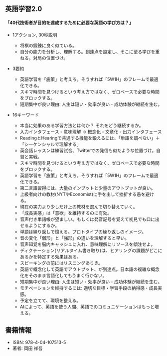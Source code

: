 ## 英語学習2.0  

#### 「40代技術者が目的を達成するために必要な英語の学び方は？」  

+ 1アクション, 30秒説明  
  - 将棋の鍛錬に良く似ている。  
  - 自分の能力を分析し、理解する。到達点を設定し、そこに至る学びを重ねる。対局の位置づけ。  

+ 3要約  
  - 英語学習を「施策」と考えろ。そうすれば「5W1H」のフレームで最適化できる。  
  - スキマ時間を見つけるという考え方ではなく、ゼロベースで必要な時間をブロックする。  
  - 短期集中が良い理由: 人生は短い・効率が良い・成功体験が継続を生む。  

+ 16キーワード  
  - 本当に効果のある学習方法とは何か？ それをどう継続するか。  
  - 入力インタフェース - 意味理解 → 概念化 - 文章化 - 出力インタフェース  
  - ReadingとHearingで共通する機能を鍛えるには、「単語を調べない」＋「シーケンシャルで理解する」
  - 英会話レッスンは練習試合、Twitterでの発信も似たような位置づけ。自習と実戦。  
  - スキマ時間を見つけるという考え方ではなく、ゼロベースで必要な時間をブロックする。  
  - 英語学習を「施策」と考えろ。そうすれば「5W1H」のフレームで最適化できる。  
  - 第二言語習得には、大量のインプットと少量のアウトプットが良い。  
  - 上級者向けの教材(NYTやEconomist)に手を出して挫折する愚を避ける。  
  - 現在の実力より少しだけ上の教材を選んで切り替えていく。  
  - 「成長実感」は「意欲」を維持するのに有効。  
  - 音声付き単語帳が望ましい。もしくは発音記号を覚えて初見でも口に出せるようにするか。 
  - 単語は繰り返しで憶える。プロトタイプの繰り返しのイメージ。  
  - 音の変化「弱形」と「強形」の違いを理解すると早い。  
  - 音声知覚を脳内キャッシュに入れ、意味理解にリソースを傾注せよ。  
  - ディクテーション(リアルタイム書き取り)は、ヒアリングの課題がどこにあるかを特定する効果はある。  
  - スピーキングの前にはリスニングありき。
  - 英語で概念化して英語でアウトプット、が到達点。日本語の複雑な概念化をそのまま言語化してもうまく行かない。  
  - 短期集中が良い理由: 人生は短い・効率が良い・成功体験が継続を生む。  
  - モチベーションを維持するには: 適切な目標・学習手段の納得感・成長実感。  
  - 予定を立てて、環境を整える。  
  - AIによって、英語を使う人間、英語でのコミュニケーションはもっと増える。  



## 書籍情報  

+ ISBN: 978-4-04-107513-5  
+ 著者: 岡田 祥吾  

